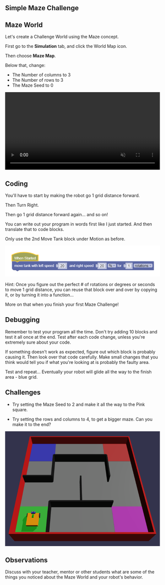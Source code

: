 Simple Maze Challenge
---

## Maze World

Let's create a Challenge World using the Maze concept.

First go to the **Simulation** tab, and click the World Map icon.

Then choose **Maze Map**.

Below that, change:

- The Number of columns to 3
- The Number of rows to 3
- The Maze Seed to 0

<video autoplay muted loop width=100% height="auto">
  <source src="images/mazeSetup.mp4" type="video/mp4">
</video>

## Coding

You'll have to start by making the robot go 1 grid distance forward.  

Then Turn Right.

Then go 1 grid distance forward again... and so on!

You can write out your program in words first like I just started.  And then translate that to code blocks.

Only use the 2nd Move Tank block under Motion as before.

![](images/tankfwd.png)

Hint:  Once you figure out the perfect # of rotations or degrees or seconds to move 1 grid distance, you can reuse that block over and over by copying it, or by turning it into a function... 

More on that when you finish your first Maze Challenge!

## Debugging

Remember to test your program all the time.  Don't try adding 10 blocks and test it all once at the end.  Test after each code change, unless you're extremely sure about your code.

If something doesn't work as expected, figure out which block is probably causing it.  Then look over that code carefully.  Make small changes that you think would tell you if what you're looking at is probably the faulty area.

Test and repeat... Eventually your robot will glide all the way to the finish area - blue grid.

## Challenges

- Try setting the Maze Seed to 2 and make it all the way to the Pink square.

- Try setting the rows and columns to 4, to get a bigger maze.  Can you make it to the end?

![](images/4by4maze.PNG)

## Observations

Discuss with your teacher, mentor or other students what are some of the things you noticed about the Maze World and your robot's behavior.